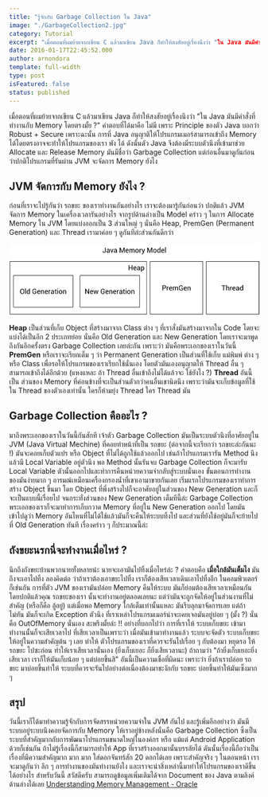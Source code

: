 ```yaml
---
title: "รู้จักกับ Garbage Collection ใน Java"
image: "./GarbageCollection2.jpg"
category: Tutorial
excerpt: "เมื่อตอนที่ผมย้ายจากเขียน C แล้วมาเขียน Java ก็ทำให้สงสัยอยู่เรื่องนึงว่า "ใน Java มันมีคำสั่งที่ทำงานกับ Memory โดยตรงมั้ย"
date: 2016-01-17T22:45:52.000
author: arnondora
template: full-width
type: post
isFeatured: false
status: published
---
```


เมื่อตอนที่ผมย้ายจากเขียน C แล้วมาเขียน Java ก็ทำให้สงสัยอยู่เรื่องนึงว่า "ใน Java มันมีคำสั่งที่ทำงานกับ Memory โดยตรงมั้ย ?" คำตอบที่ได้มาคือ ไม่มี เพราะ Principle ของตัว Java บอกว่า Robust + Secure เพราะฉะนั้น การที่ Java อนุญาติให้โปรแกรมเมอร์สามารถเข้าถึง Memory ได้โดยตรงอาจจะทำให้โปรแกรมของเรา พัง ได้ ดังนั้นตัว Java จึงต้องมีระบบตัวนึงที่เข้ามาช่วย Allocate และ Release Memory มันมีชื่อว่า Garbage Collection แต่ก่อนอื่นมาดูกันก่อนว่าปกติโปรแกรมที่รันผ่าน JVM จะจัดการ Memory ยังไง

## JVM จัดการกับ Memory ยังไง ?
ก่อนที่เราจะไปรู้กันว่า รถขยะ ของเราทำงานกันอย่างไร เราจะต้องมารู้กันก่อนว่า ปกติแล้ว JVM จัดการ Memory ในเครื่องเวลารันอย่างไร
จากรูปด้านล่างเป็น Model คร่าว ๆ ในการ Allocate Memory ใน JVM โดยแบ่งออกเป็น 3 ส่วนใหญ่ ๆ นั่นคือ Heap, PremGen (Permanent Generation) และ Thread เรามาค่อย ๆ ดูกันทีล่ะส่วนกันดีกว่า

![Garbage Collection 1](./garbageCollection1.png)

**Heap** เป็นส่วนที่เก็บ Object ที่สร้างมาจาก Class ต่าง ๆ ที่เราสั่งมันสร้างมาจากใน Code โดยจะแบ่งได้เป็นอีก 2 ประเภทย่อย นั่นคือ Old Generation และ New Generation โดยเราจะมาพูดถึงกันอีกครั้งตรง Garbage Collection เลยล่ะกัน เพราะว่า มันคือพระเอกของเราในวันนี้
**PremGen** หรือเราจะเรียกเต็ม ๆ ว่า Permanent Generation เป็นส่วนที่ใช้เก็บ แม่พิมพ์ ต่าง ๆ หรือ Class เพื่อรอให้โปรแกรมของเราเรียกใช้นั่นเอง โดยตัวมันเองอนุญาตให้ Thread อื่น ๆ สามารถเข้าถึงได้อีกด้วย (แหงแหละ ถ้า Thread อื่นเข้าถึงไม่ได้แล้วจะ ใช้ยังไง ?)
**Thread** อันนี้เป็น ส่วนของ Memory ที่ค่อนข้างที่จะเป็นส่วนตัวกว่าคนอื่นเขานิดนึง เพราะว่ามันจะเก็บข้อมูลที่ใช้ใน Thread ของตัวเองเท่านั้น ใครก็ห้ามยุ่ง Thread ใคร Thread มัน

## Garbage Collection คืออะไร ?
มาถึงพระเอกของเราในวันนี้กันสักที เจ้าตัว Garbage Collection มันเป็นระบบตัวนึงที่อาศัยอยู่ใน JVM (Java Virtual Mechine) ที่คอยทำหน้าที่เป็น รถขยะ (ต่อจากนี้จะเรียกว่า รถขยะล่ะกันนะ !) มันจะคอยเก็บตัวแปร หรือ Object ที่ไม่ได้ถูกใช้แล้วออกไป เช่นถ้าโปรแกรมเรารัน Method นึงแล้วมี Local Variable อยู่ตัวนึง พอ Method นั้นรันจบ Garbage Collection ก็จะมารับ Local Variable ตัวนั้นออกไปและทำการคืนหน่วยความจำกลับสู่ระบบนั่นเอง
ขั้นตอนการทำงานของมันง่ายมาก ๆ อารมณ์เหมือนเครื่องกรองน้ำที่เขาเอามาขายกันเลย เริ่มแรกโปรแกรมของเราทำการสร้าง Object ขึ้นมา โดย Object ที่พึ่งสร้างไปก็จะอาศัยอยู่ในส่วนของ New Generation และก็จะเป็นแบบนี้เรื่อยไป
จนกระทั่งส่วนของ New Generation เต็มทีนี้ล่ะ Garbage Collection พระเอกของเราก็จะมาทำการเก็บกวาด Memory ที่อยู่ใน New Generation ออกไป โดยมันเข้าไปดูว่า Memory อันไหนที่ไม่ได้ใช้แล้วมันก็จะคืนให้ระบบทิ้งไป และส่วนที่ยังใช้อยู่มันก็จะย้ายไปที่ Old Generation ทันที เรื่องคร่าว ๆ ก็ประมาณนี้ล่ะ

## ถังขยะนรกนี่จะทำงานเมื่อไหร่ ?
นึกถึงถังขยะบ้านพวกนายทั้งหลายน่ะ นายจะเอามันไปทิ้งเมื่อไหร่ล่ะ ? คำตอบคือ **เมื่อใกล้มันเต็มไง** มันถึงจะเอาไปทิ้ง ลองคิดต่อ ว่าถ้าเราต้องเอาขยะไปทิ้ง เราก็ต้องเสียเวลาเดินเอาไปทิ้งอีก ในคอมพิวเตอร์ก็เช่นกัน การที่ตัว JVM ของเรามันปล่อย Memory คืนให้ระบบ มันก็ย่อมต้องเสียเวลาเหมือนกัน
โดยปกติแล้วคุณ รถขยะของเรา นั้นจะทำงานอยู่ตลอดเลยนะ แต่ว่ามันจะถูกจัดให้อยู่ในส่วนงานที่ไม่สำคัญ (หรือก็คือ อู้อยู่) แต่เมื่อพอ Memory ใกล้เต็มเท่านั้นแหละ มันรีบลุกมาจัดการเลย แต่ถ้าไม่ทัน มันก็จะเกิด Exception ตัวนึง ที่เราเหล่าโปรแกรมเมอร์น่าจะเคยเจอมันอยู่บ่อย ๆ (มั้ง ?) นั่นคือ OutOfMemory นั่นเอง สะพรึงมั้ยล่ะ !!
อย่างที่บอกไปว่า การที่เราให้ ระบบเก็บขยะ เข้ามาทำงานนั้นก็จะเสียเวลาไป ที่เสียเวลาเป็นเพราะว่า เมื่อมันเข้ามาทำงานแล้ว ระบบจะจัดตัว ระบบเก็บขยะ ให้อยู่ในความสำคัญต้น ๆ เลย ทำให้ ตัวโปรแกรมของเราที่ควรจะรันไปเรื่อย ๆ กับต้องมา หยุดรอ ให้ รถขยะ ไปซะก่อน ทำให้เราเสียเวลานั่นเอง (ยิ่งเก็บเยอะ ก็ยิ่งเสียเวลานะ)
ถ้าถามว่า "ถ้ายิ่งเก็บเยอะยิ่งเสียเวลา เราก็ให้มันเก็บน้อย ๆ แต่บ่อยขึ้นสิ"
อันนี้เป็นความเชื่อที่ผิดนะ เพราะว่า ยิ่งถ้าเราปล่อย รถขยะ มาบ่อยขึ้นทำให้ ระบบที่ควรจะรันไปอย่างต่อเนื่องต้องมาชะงักกับ รถขยะ บ่อยขึ้นทำให้มันเซ็งมาก ๆ

## สรุป
วันนี้เราก็ได้มาทำความรู้จักกับการจัดสรรหน่วยความจำใน JVM กันไป และรู้เพิ่มอีกอย่างว่า มันมีระบบอยู่ระบบนึงคอยจัดการกับ Memory ให้เราอยู่ข้างหลังนั่นคือ Garbage Collection ซึ่งเป็นระบบที่สำคัญมากกับการพัฒนาโปรแกรมขนาดใหญ่ในองค์กร หรือ แม้แต่ Android Application ด้วยก็เช่นกัน ถ้าไม่รู้เรื่องนี้ก็สามารถทำให้ App ที่เราสร้างออกมานั้นบรรลัยได้ ดันนั้นเรื่องนี้ถือว่าเป็นเรื่องที่มีความสำคัญมาก มาก มาก ใส่ดอกจันทร์สัก 20 ดอกได้เลย เพราะสำคัญจริง ๆ ในตอนหน้า เราจะมาดูกันว่า ลึก ๆ การทำงานของมันทำงานยังไง และเราจะนำสิ่งเหล่านี้มาทำให้โปรแกรมของเราดีขึ้นได้อย่างไร สำหรับวันนี้ สวัสดีครับ
สามารถดูข้อมูลเพิ่มเติมได้จาก Document ของ Java ตามลิงค์ด้านล่างได้เลย
[Understanding Memory Management - Oracle ][1]

[1]: https://docs.oracle.com/cd/E13150_01/jrockit_jvm/jrockit/geninfo/diagnos/garbage_collect.html
